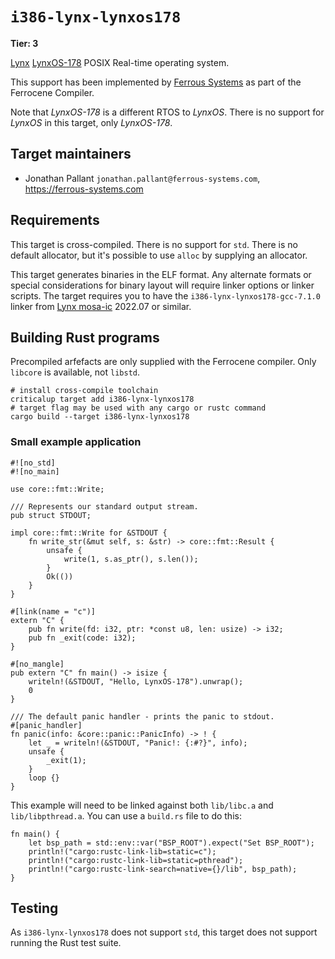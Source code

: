 # `i386-lynx-lynxos178`

**Tier: 3**

[Lynx] [LynxOS-178] POSIX Real-time operating system.

This support has been implemented by [Ferrous Systems] as part of the Ferrocene
Compiler.

Note that *LynxOS-178* is a different RTOS to *LynxOS*. There is no support for
*LynxOS* in this target, only *LynxOS-178*.

[Lynx]: https://www.lynx.com/
[LynxOS-178]: https://www.lynx.com/products/lynxos-178-do-178c-certified-posix-rtos
[Ferrous Systems]: https://www.ferrous-systems.com

## Target maintainers

- Jonathan Pallant `jonathan.pallant@ferrous-systems.com`, https://ferrous-systems.com

## Requirements

This target is cross-compiled. There is no support for `std`. There is no
default allocator, but it's possible to use `alloc` by supplying an allocator.

This target generates binaries in the ELF format. Any alternate formats or
special considerations for binary layout will require linker options or linker
scripts. The target requires you to have the `i386-lynx-lynxos178-gcc-7.1.0`
linker from [Lynx mosa-ic] 2022.07 or similar.

[Lynx mosa-ic]: https://www.lynx.com/products/lynx-mosaic-modular-development-framework

## Building Rust programs

Precompiled arfefacts are only supplied with the Ferrocene compiler. Only
`libcore` is available, not `libstd`.

```text
# install cross-compile toolchain
criticalup target add i386-lynx-lynxos178
# target flag may be used with any cargo or rustc command
cargo build --target i386-lynx-lynxos178
```

### Small example application

```rust,ignore (platform-specific)
#![no_std]
#![no_main]

use core::fmt::Write;

/// Represents our standard output stream.
pub struct STDOUT;

impl core::fmt::Write for &STDOUT {
    fn write_str(&mut self, s: &str) -> core::fmt::Result {
        unsafe {
            write(1, s.as_ptr(), s.len());
        }
        Ok(())
    }
}

#[link(name = "c")]
extern "C" {
    pub fn write(fd: i32, ptr: *const u8, len: usize) -> i32;
    pub fn _exit(code: i32);
}

#[no_mangle]
pub extern "C" fn main() -> isize {
    writeln!(&STDOUT, "Hello, LynxOS-178").unwrap();
    0
}

/// The default panic handler - prints the panic to stdout.
#[panic_handler]
fn panic(info: &core::panic::PanicInfo) -> ! {
    let _ = writeln!(&STDOUT, "Panic!: {:#?}", info);
    unsafe {
        _exit(1);
    }
    loop {}
}
```

This example will need to be linked against both `lib/libc.a` and
`lib/libpthread.a`. You can use a `build.rs` file to do this:

```rust,no_run
fn main() {
    let bsp_path = std::env::var("BSP_ROOT").expect("Set BSP_ROOT");
    println!("cargo:rustc-link-lib=static=c");
    println!("cargo:rustc-link-lib=static=pthread");
    println!("cargo:rustc-link-search=native={}/lib", bsp_path);
}
```

## Testing

As `i386-lynx-lynxos178` does not support `std`, this target does not support
running the Rust test suite.

